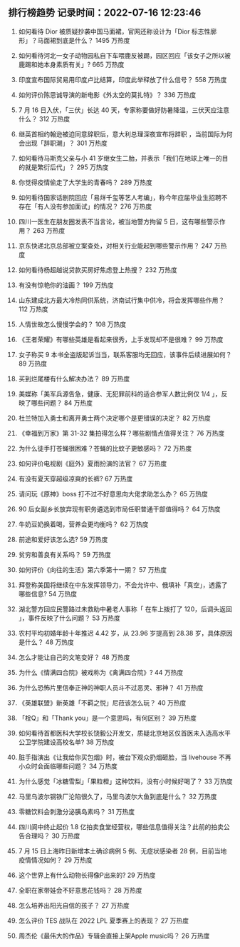 
## 排行榜趋势 记录时间：2022-07-16 12:23:46
  
  1. 如何看待 Dior 被质疑抄袭中国马面裙，官网还称设计为「Dior 标志性廓形」？马面裙到底是什么？ 1495 万热度
    
  2. 如何看待河北一女子动物园私自下车喂鹿反被踢，园区回应「该女子之所以被鹿踢和她本身素质有关」? 665 万热度
    
  3. 印度宣布国际贸易用印度卢比结算，印度此举释放了什么信号？ 558 万热度
    
  4. 如何评价陈思诚导演的新电影《外太空的莫扎特》？ 336 万热度
    
  5. 7 月 16 日入伏，「三伏」长达 40 天，专家称要做好防暑降温，三伏天应注意什么？ 312 万热度
    
  6. 继英首相约翰逊被迫同意辞职后，意大利总理深夜宣布将辞职 ，当前国际为何会出现「辞职潮」？ 301 万热度
    
  7. 如何看待马斯克父亲与小 41 岁继女生二胎，并表示「我们在地球上唯一的目的就是繁衍后代」？ 295 万热度
    
  8. 你觉得疫情偷走了大学生的青春吗？ 289 万热度
    
  9. 如何看待国家话剧院回应「易烊千玺等艺人考编」，称今年应届毕业生招聘不存在「有人没有参加面试」的情况？ 276 万热度
    
  10. 四川一医生在朋友圈发表不当言论，被当地警方拘留 5 日，这有哪些警示作用？ 263 万热度
    
  11. 京东快递北京总部被立案查处，对相关行业能起到哪些警示作用？ 247 万热度
    
  12. 如何看待杨超越说贷款买房好焦虑登上热搜？ 232 万热度
    
  13. 有没有惊艳你的油画？ 199 万热度
    
  14. 山东建成北方最大冷热同供系统，济南试行集中供冷，将会发挥哪些作用？ 112 万热度
    
  15. 人情世故怎么慢慢学会的？ 108 万热度
    
  16. 《王者荣耀》有哪些英雄是看起来很秀，上手发现却不是很难？ 99 万热度
    
  17. 女子称买 9 本书全盗版起诉当当，联系客服均无回应，该事件后续进展如何？ 89 万热度
    
  18. 买到烂尾楼有什么解决办法？ 89 万热度
    
  19. 美媒称「美军兵源告急，健康、无犯罪前科的适合参军人数比例仅 1/4 」，反映了哪些问题？ 84 万热度
    
  20. 杜兰特加入勇士和离开勇士两个决定哪个是更错误的决定？ 82 万热度
    
  21. 《幸福到万家》第 31-32 集拍得怎么样？哪些剧情点值得关注？ 76 万热度
    
  22. 为什么徒手打苍蝇很困难？苍蝇的比蚊子更敏感吗？ 72 万热度
    
  23. 如何评价电视剧《庭外》夏雨扮演的法官？ 67 万热度
    
  24. 有没有夏天穿超级凉爽的长裤? 67 万热度
    
  25. 请问玩《原神》boss 打不过不好意思向大佬求助怎么办？ 65 万热度
    
  26. 90 后女副乡长放弃现有职务遴选到市局任职普通干部值得吗？ 64 万热度
    
  27. 牛奶豆奶换着喝，营养会更均衡吗？ 62 万热度
    
  28. 前途和爱好该怎么选? 59 万热度
    
  29. 贫穷和善良有关系吗？ 59 万热度
    
  30. 如何评价《向往的生活》第六季第十一期？ 57 万热度
    
  31. 拜登称美国将继续在中东发挥领导力，不会允许中、俄填补「真空」，透露了哪些信息? 54 万热度
    
  32. 湖北警方回应民警路过未救助中暑老人事称「 在车上拨打了 120，后调头返回 」，事件反映了什么问题？ 53 万热度
    
  33. 农村平均初婚年龄十年推迟 4.42 岁，从 23.96 岁提高到 28.38 岁，具体原因是什么？ 48 万热度
    
  34. 怎么才能让自己的文笔变好？ 48 万热度
    
  35. 为什么《情满四合院》被戏称为《禽满四合院》? 44 万热度
    
  36. 为什么恐怖片里信奉正神的神职人员斗不过恶灵、邪神？ 41 万热度
    
  37. 《英雄联盟》新英雄「不羁之悦」尼菈该怎么玩？ 40 万热度
    
  38. 「栓Q」和「Thank you」是一个意思吗，有何区别？ 39 万热度
    
  39. 如何看待首都医科大学校长饶毅公开发文，质疑北京地区仅首医未入选高水平公卫学院建设高校名单? 38 万热度
    
  40. 脏手指演出《让我给你买包烟》时，被台下观众扔烟砸脸，当 livehouse 不再小众时会面临哪些问题？ 34 万热度
    
  41. 为什么感觉「冰糖雪梨」「果粒橙」这种饮料，没有小时候好喝了？ 33 万热度
    
  42. 马里乌波尔钢铁厂沦陷很久了，马里乌波尔大鱼到底是什么？ 32 万热度
    
  43. 零糖饮料会刺激分泌胰岛素吗？ 31 万热度
    
  44. 四川阆中终止起价 1.8 亿拍卖食堂经营权，哪些信息值得关注？此前的拍卖公告合理吗？ 30 万热度
    
  45. 7 月 15 日上海昨日新增本土确诊病例 5 例、无症状感染者 28 例，目前当地疫情情况如何？ 29 万热度
    
  46. 这个世界上有什么动物长得像P出来的? 29 万热度
    
  47. 全职在家带娃会不好意思花钱吗？ 28 万热度
    
  48. 怎么培养出阳光自信的孩子？ 27 万热度
    
  49. 怎么评价 TES 战队在 2022 LPL 夏季赛上的表现？ 27 万热度
    
  50. 周杰伦《最伟大的作品》专辑会直接上架Apple music吗？ 26 万热度
    